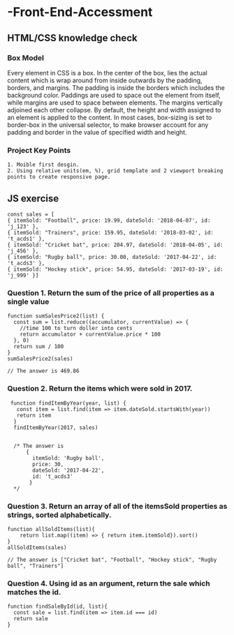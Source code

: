 # -Front-End-Accessment
## HTML/CSS knowledge check
### Box Model
Every element in CSS is a box. In the center of the box, lies the actual content which is wrap around from inside outwards by the padding, borders, and margins. The padding is inside the borders which includes the background color. Paddings are used to space out the element from itself, while margins are used to space between elements. The margins vertically adjoined each other collapse. By default, the height and width assigned to an element is applied to the content. In most cases, box-sizing is set to border-box in the universal selector, to make browser account for any padding and border in the value of specified width and height.
### Project Key Points
    1. Moible first desgin.
    2. Using relative units(em, %), grid template and 2 viewport breaking points to create responsive page. 

## JS exercise
    const sales = [
    { itemSold: "Football", price: 19.99, dateSold: '2018-04-07', id: 'j_123' },
    { itemSold: "Trainers", price: 159.95, dateSold: '2018-03-02', id: 't_acds1' },
    { itemSold: "Cricket bat", price: 204.97, dateSold: '2018-04-05', id: 'j_456' },
    { itemSold: "Rugby ball", price: 30.00, dateSold: '2017-04-22', id: 't_acds3' },
    { itemSold: "Hockey stick", price: 54.95, dateSold: '2017-03-19', id: 'j_999' }]

### Question 1. Return the sum of the price of all properties as a single value

    function sumSalesPrice2(list) {
      const sum = list.reduce((accumulator, currentValue) => {
        //time 100 to turn doller into cents
        return accumulator + currentValue.price * 100
      }, 0)
      return sum / 100
    }
    sumSalesPrice2(sales)
    
    // The answer is 469.86  
### Question 2. Return the items which were sold in 2017.
     function findItemByYear(year, list) {
       const item = list.find(item => item.dateSold.startsWith(year))
       return item
      }
      findItemByYear(2017, sales)
      
      
      /* The answer is
          {
            itemSold: 'Rugby ball',
            price: 30,
            dateSold: '2017-04-22',
            id: 't_acds3'
           }
      */
### Question 3. Return an array of all of the itemsSold properties as strings, sorted alphabetically.
    function allSoldItems(list){
        return list.map((item) => { return item.itemSold}).sort()
    }
    allSoldItems(sales)
    
    // The answer is ["Cricket bat", "Football", "Hockey stick", "Rugby ball", "Trainers"]
    
### Question 4. Using id as an argument, return the sale which matches the id.
    function findSaleById(id, list){
      const sale = list.find(item => item.id === id)
      return sale
    }
    
    

